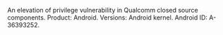 An elevation of privilege vulnerability in Qualcomm closed source components. Product: Android. Versions: Android kernel. Android ID: A-36393252.